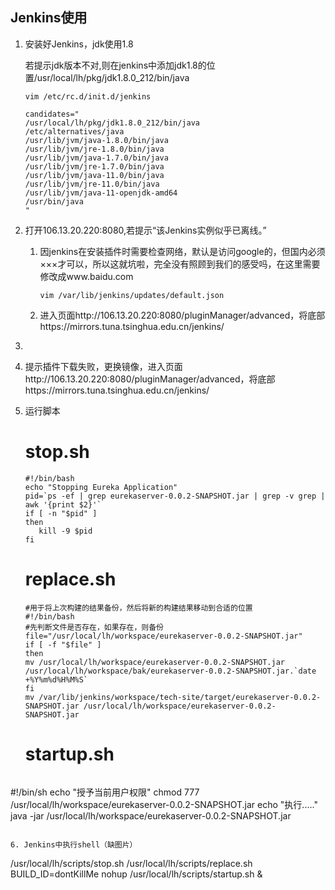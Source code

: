 ## Jenkins使用

1. 安装好Jenkins，jdk使用1.8

   若提示jdk版本不对,则在jenkins中添加jdk1.8的位置/usr/local/lh/pkg/jdk1.8.0_212/bin/java

   ```vim /etc/rc.d/init.d/jenkins
   vim /etc/rc.d/init.d/jenkins
   ```

   ```candidates="
   candidates="
   /usr/local/lh/pkg/jdk1.8.0_212/bin/java
   /etc/alternatives/java
   /usr/lib/jvm/java-1.8.0/bin/java
   /usr/lib/jvm/jre-1.8.0/bin/java
   /usr/lib/jvm/java-1.7.0/bin/java
   /usr/lib/jvm/jre-1.7.0/bin/java
   /usr/lib/jvm/java-11.0/bin/java
   /usr/lib/jvm/jre-11.0/bin/java
   /usr/lib/jvm/java-11-openjdk-amd64
   /usr/bin/java
   "
   
   ```

2. 打开106.13.20.220:8080,若提示“该Jenkins实例似乎已离线。”

   1. 因jenkins在安装插件时需要检查网络，默认是访问google的，但国内必须×××才可以，所以这就坑啦，完全没有照顾到我们的感受吗，在这里需要修改成www.baidu.com

      ```vim /var/lib/jenkins/updates/default.json```

   2. 进入页面http://106.13.20.220:8080/pluginManager/advanced，将底部https://mirrors.tuna.tsinghua.edu.cn/jenkins/


3. 

4. 提示插件下载失败，更换镜像，进入页面http://106.13.20.220:8080/pluginManager/advanced，将底部https://mirrors.tuna.tsinghua.edu.cn/jenkins/

5. 运行脚本

   # stop.sh

   ```
   #!/bin/bash
   echo "Stopping Eureka Application"
   pid=`ps -ef | grep eurekaserver-0.0.2-SNAPSHOT.jar | grep -v grep | awk '{print $2}'`
   if [ -n "$pid" ]
   then
      kill -9 $pid
   fi
   ```

   # replace.sh

   ```
   #用于将上次构建的结果备份，然后将新的构建结果移动到合适的位置
   #!/bin/bash
   #先判断文件是否存在，如果存在，则备份
   file="/usr/local/lh/workspace/eurekaserver-0.0.2-SNAPSHOT.jar"
   if [ -f "$file" ]
   then
   mv /usr/local/lh/workspace/eurekaserver-0.0.2-SNAPSHOT.jar /usr/local/lh/workspace/bak/eurekaserver-0.0.2-SNAPSHOT.jar.`date +%Y%m%d%H%M%S`
   fi
   mv /var/lib/jenkins/workspace/tech-site/target/eurekaserver-0.0.2-SNAPSHOT.jar /usr/local/lh/workspace/eurekaserver-0.0.2-SNAPSHOT.jar
   
   ```

   # startup.sh

   ```# startup.sh 启动项目
#!/bin/sh
echo "授予当前用户权限"
chmod 777 /usr/local/lh/workspace/eurekaserver-0.0.2-SNAPSHOT.jar
echo "执行....."
java -jar /usr/local/lh/workspace/eurekaserver-0.0.2-SNAPSHOT.jar
   ```

6. Jenkins中执行shell（缺图片）

   ```
   /usr/local/lh/scripts/stop.sh
   /usr/local/lh/scripts/replace.sh
   BUILD_ID=dontKillMe nohup /usr/local/lh/scripts/startup.sh &
   ```

   

